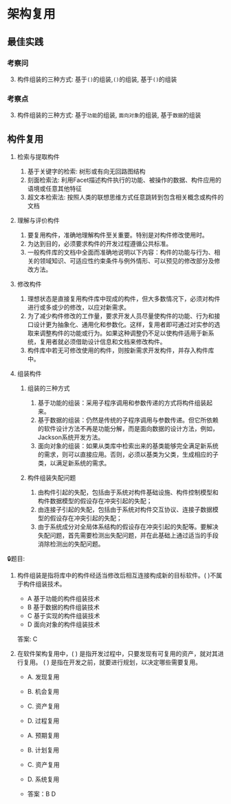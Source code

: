 # 架构复用

## 最佳实践

### 考察问



 
3. 构件组装的三种方式: 基于`()`的组装,`()`的组装, 基于`()`的组装


### 考察点



3. 构件组装的三种方式: 基于`功能`的组装, `面向对象`的组装, 基于`数据`的组装






## 构件复用

1. 检索与提取构件

    1. 基于关键字的检索: 树形或有向无回路图结构
    2. 刻面检索法: 利用Facet描述构件执行的功能、被操作的数据、构件应用的语境或任意其他特征
    3. 超文本检索法: 按照人类的联想思维方式任意跳转到包含相关概念或构件的文档 

2. 理解与评价构件

    1. 要复用构件，准确地理解构件至关重要。特别是对构件修改使用时。
    2. 为达到目的，必须要求构件的开发过程遵循公共标准。
    3. 一般构件库的文档中全面而准确地说明以下内容：构件的功能与行为、相关的领域知识、可适应性约束条件与例外情形、可以预见的修改部分及修改方法。 

3. 修改构件

    1. 理想状态是直接复用构件库中现成的构件，但大多数情况下，必须对构件进行或多或少的修改，以应对新需求。
    2. 为了减少构件修改的工作量，要求开发人员尽量使构件的功能、行为和接口设计更为抽象化、通用化和参数化。这样，复用者即可通过对实参的选取来调整构件的功能或行为。如果这种调整仍不足以使构件适用于新系统，复用者就必须借助设计信息和文档来修改构件。
    3. 构件库中若无可修改使用的构件，则按新需求开发构件，并存入构件库中。 

4. 组装构件

    1. 组装的三种方式
        
        1. 基于功能的组装：采用子程序调用和参数传递的方式将构件组装起来。
        2. 基于数据的组装：仍然是传统的子程序调用与参数传递。但它所依赖的软件设计方法不再是功能分解，而是面向数据的设计方法，例如，Jackson系统开发方法。 
        3. 面向对象的组装：如果从类库中检索出来的基类能够完全满足新系统的需求，则可以直接应用。否则，必须以基类为父类，生成相应的子类，以满足新系统的需求。

    2. 构件组装失配问题
        
        1. 由构件引起的失配，包括由于系统对构件基础设施、构件控制模型和构件数据模型的假设存在冲突引起的失配；
        2. 由连接子引起的失配，包括由于系统对构件交互协议、连接子数据模型的假设存在冲突引起的失配；
        3. 由于系统成分对全局体系结构的假设存在冲突引起的失配等。要解决失配问题，首先需要检测出失配问题，并在此基础上通过适当的手段消除检测出的失配问题。 


🔒题目:

1. 构件组装是指将库中的构件经适当修改后相互连接构成新的目标软件。(  )不属于构件组装技术。
    - A 基于功能的构件组装技术
    - B 基于数据的构件组装技术
    - C 基于实现的构件组装技术
    - D 面向对象的构件组装技术

    答案: C


2. 在软件架构复用中，( ) 是指开发过程中，只要发现有可复用的资产，就对其进行复用。 (  ) 是指在开发之前，就要进行规划，以决定哪些需要复用。

    - A. 发现复用
    - B. 机会复用
    - C. 资产复用
    - D. 过程复用

    - A. 预期复用
    - B. 计划复用
    - C. 资产复用
    - D. 系统复用

    - 答案：B  D 

